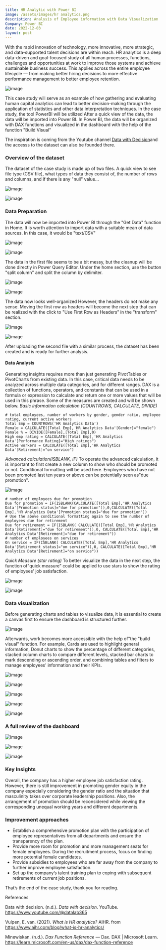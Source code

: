 ```yaml
---
title: HR Analytic with Power BI
image: /assets/images/hr analytics.png
description: Analysis of Employee information with Data Visualization
Company: Power BI
date: 2022-12-03
layout: post
---
```



With the rapid innovation of technology, more innovative, more strategic, and data-supported talent decisions are within reach. HR analytics is a deep data-driven and goal-focused study of all human processes, functions, challenges and opportunities at work to improve those systems and achieve sustainable business success. This applies across the entire employee lifecycle — from making better hiring decisions to more effective performance management to better employee retention.

![image](https://user-images.githubusercontent.com/120835197/210654381-c4b20d32-f2d4-4db5-b932-811a428b8e05.png)

This case study will serve as an example of how gathering and evaluating human capital analytics can lead to better decision-making through the application of statistics and other data interpretation techniques. In the case study, the tool PowerBI will be utilized After a quick view of the data, the data will be imported into Power BI. In Power BI, the data will be organized with DAX functions and visualized in the dashboard with the help of the function "Build Visual"

The inspiration is coming from the Youtube channel [Data with Decision](https://www.youtube.com/@datalab365)and the accesss to the dataset can also be founded there.

### Overview of the dataset
The dataset of the case study is made up of two files. A quick view to see file type (CSV file), what types of data they consist of, the number of rows and columns, and if there is any "null" value...

![image](https://user-images.githubusercontent.com/120835197/210654913-6635c6b0-891d-41cf-8aac-ab9c5450cb35.png "HR Analytics data")

![image](https://user-images.githubusercontent.com/120835197/210654988-15e052ad-9be5-46ce-ad1c-24439243389d.png "Employee data")

### Data Preparation
The data will now be imported into Power BI through the "Get Data" function in Home. It is worth attention to import data with a suitable mean of data sources. In this case, it would be "text/CSV"

![image](https://user-images.githubusercontent.com/120835197/210655349-97f553f6-753d-4fc1-949c-0926fe6f54c8.png "Get data")

![image](https://user-images.githubusercontent.com/120835197/210655420-7ed20349-bd08-4844-8ce8-2019b45563d3.png "View after importing")

The data in the first file seems to be a bit messy, but the cleanup will be done directly in Power Query Editor. Under the home section, use the button "split column" and split the column by delimiter.

![image](https://user-images.githubusercontent.com/120835197/210655527-4aead6e7-1189-473f-9201-abb757cf4a47.png "Split the column by delimiter")

![image](https://user-images.githubusercontent.com/120835197/210655588-c62d6be0-adb0-4278-a32b-eb484673cb51.png "The view after splitting the column")

The data now looks well-organized However, the headers do not make any sense. Moving the first row as headers will become the next step that can be realized with the click to "Use First Row as Headers" in the "transform" section.

![image](https://user-images.githubusercontent.com/120835197/210655650-ed84b4eb-c289-4e09-9de8-f82ea52ba742.png "Use First Row as Headers")

![image](https://user-images.githubusercontent.com/120835197/210655747-d139611a-3075-41f6-9d13-981880c00065.png "Data is now organized for analyzing")

After uploading the second file with a similar process, the dataset has been created and is ready for further analysis.

#### Data Analysis
Generating insights requires more than just generating PivotTables or PivotCharts from existing data. In this case, critical data needs to be analyzed across multiple data categories, and for different ranges. DAX is a collection of functions, operators, and constants that can be used in a formula or expression to calculate and return one or more values that will be used in this phrase. Some of the measures are created and will be shown below.
_Basic information calculation (COUNTROWS, CALCULATE, DIVIDE)_
```
# total employees, number of workers by gender, gender ratio, employee rating, current active workers 
Total Emp = COUNTROWS('HR Analytics Data')
Female = CALCULATE([Total Emp],'HR Analytics Data'[Gender]="female")
Female % = DIVIDE([Female],[Total Emp],0)
High emp rating = CALCULATE([Total Emp],'HR Analytics Data'[Performance Rating]="High ratings")
Active workers = CALCULATE([Total Emp],'HR Analytics Data'[Retirement]="on service")
```
_Advanced calculation(ISBLANK, IF)_
To operate the advanced calculation, it is important to first create a new column to show who should be promoted or not. Conditional formatting will be used here. Employees who have not been promoted last ten years or above can be potentially seen as"due promotion".

![image](https://user-images.githubusercontent.com/120835197/210656008-8bfb5616-7d31-44de-a518-b13841b9e947.png "Add conditional column")

```
# number of employees due for promotion
Due for promotion = IF(ISBLANK(CALCULATE([Total Emp],'HR Analytics Data'[Promotion status]="due for promotion")),0,CALCULATE([Total Emp],'HR Analytics Data'[Promotion status]="due for promotion"))
# Use the above conditional formatting again to see the number of employees due for retirement 
Due for retirement = IF(ISBLANK( CALCULATE([Total Emp],'HR Analytics Data'[Retirement]="due for retirement")),0, CALCULATE([Total Emp],'HR Analytics Data'[Retirement]="due for retirement"))
# number of employees on services
On service = IF(ISBLANK( CALCULATE([Total Emp],'HR Analytics Data'[Retirement status]="on service")),0, CALCULATE([Total Emp],'HR Analytics Data'[Retirement]="on service"))
```
_Quick Measure (star rating)_
To better visualize the data in the next step, the function of"quick measure" could be applied to use stars to show the rating of employees' job satisfaction.

![image](https://user-images.githubusercontent.com/120835197/210656134-0e54a6e9-153a-41c5-b440-723732c04148.png "Quick method: Star rating")

![image](https://user-images.githubusercontent.com/120835197/210656174-af315a9f-f7f2-44af-aae8-eac87cb391ae.png "Effects after use")

### Data visualization
Before generating charts and tables to visualize data, it is essential to create a canvas first to ensure the dashboard is structured further.

![image](https://user-images.githubusercontent.com/120835197/210656280-83990628-01db-412f-aa5d-e0ac0b415ced.png "Create a canvas as the dashboard background£")

Afterwards, work becomes more accessible with the help of"the "build visual" function. For example, Cards are used to highlight general information, Donut charts to show the percentage of different categories, stacked column charts to compare different levels, stacked bar charts to mark descending or ascending order, and combining tables and filters to manage employees' information and their KPIs.

![image](https://user-images.githubusercontent.com/120835197/210656350-6cc72415-3a6f-4160-9928-09768324e874.png "Card used to highlight general information")

![image](https://user-images.githubusercontent.com/120835197/210656397-5409c0b8-7d6e-4867-9b10-bf251f6d0950.png "Donout charts to show the percentage of different categories")

![image](https://user-images.githubusercontent.com/120835197/210656446-c7299a84-d0d9-4740-adc6-b39a38af5dbe.png "Stacked column chart to compare different levels")

![image](https://user-images.githubusercontent.com/120835197/210656602-c4a26c61-f0b3-4d99-a241-36cbafa8b6f5.png "Stacked bar chart to mark descending or ascending order")

![image](https://user-images.githubusercontent.com/120835197/210656701-1f5ffae1-9c9e-4428-bdd6-363977251922.png "Tables and filters to manage employees' information and their KPIs")

### A full review of the dashboard
![image](https://user-images.githubusercontent.com/120835197/210656854-67496198-eff9-48e6-8e4e-7eae78b2126a.png "Overview")

![image](https://user-images.githubusercontent.com/120835197/210656928-2cf1ef3a-7fa9-44c2-9aa9-052d3951f745.png "Database")

![image](https://user-images.githubusercontent.com/120835197/210656968-aca9cd3d-ae34-4043-8add-edd4288378b1.png "Detail")

### Key Insights
Overall, the company has a higher employee job satisfaction rating. However, there is still improvement in promoting gender equity in the company especially considering the gender ratio and the situation that masculinity takes over corporate leadership positions. Also, the arrangement of promotion should be reconsidered while viewing the corresponding unequal working years and different departments.

### Improvement approaches
- Establish a comprehensive promotion plan with the participation of employee representatives from all departments and ensure the transparency of the plan.
- Provide more room for promotion and more management seats for female employees. During the recruitment process, focus on finding more potential female candidates.
- Provide subsidies to employees who are far away from the company to further improve employee satisfaction.
- Set up the company’s talent training plan to coping with subsequent retirements of current job positions.

That’s the end of the case study, thank you for reading.

References

Data with decision. (n.d.). _Data with decision_. YouTube. https://www.youtube.com/@datalab365

Vulpen, E. van. (2021). _What is HR analytics?_ AIHR. from https://www.aihr.com/blog/what-is-hr-analytics/

Minewiskan. (n.d.). _Dax Function Reference_ — Dax. DAX | Microsoft Learn. https://learn.microsoft.com/en-us/dax/dax-function-reference














